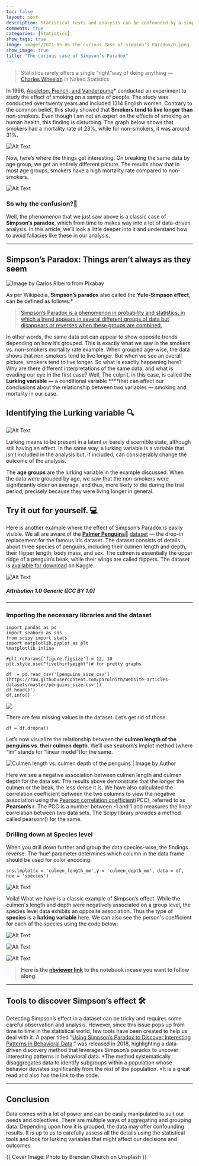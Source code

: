 ```yaml
---
toc: false
layout: post
description: Statistical tests and analysis can be confounded by a simple misunderstanding of the data
comments: true
categories: [Statistics]
show_tags: true
image: images/2021-05-06-The curious case of Simpson’s Paradox/0.jpeg
show_image: true
title: "The curious case of Simpson’s Paradox"
---
```



> Statistics rarely offers a single “right”way of doing anything — [Charles Wheelan](https://en.wikipedia.org/wiki/Charles_Wheelan) in Naked Statistics

In 1996, [Appleton, French, and Vanderpump](https://www.researchgate.net/publication/254331089_Ignoring_a_Covariate_An_Example_of_Simpson's_Paradox)* conducted an experiment to study the effect of smoking on a sample of people. The study was conducted over twenty years and included 1314 English women. Contrary to the common belief, this study showed that **Smokers tend to live longer than** non-smokers. Even though I am not an expert on the effects of smoking on human health, this finding is disturbing. The graph below shows that smokers had a mortality rate of 23%, while for non-smokers, it was around 31%.

![Alt Text](https://cdn-images-1.medium.com/max/2000/1*iDyNS-0t3aqoMWNOY5ySfQ.png)

Now, here’s where the things get interesting. On breaking the same data by age group, we get an entirely different picture. The results show that in most age groups, smokers have a high mortality rate compared to non-smokers.

![Alt Text](https://cdn-images-1.medium.com/max/2000/1*a_7T9kLqig2uLxiikgnetw.png)

### So why the confusion?🤔

Well, the phenomenon that we just saw above is a classic case of **Simpson’s paradox**, which from time to makes way into a lot of data-driven analysis. In this article, we’ll look a little deeper into it and understand how to avoid fallacies like these in our analysis.

---

## Simpson’s Paradox: Things aren’t always as they seem

![Image by [Carlos Ribeiro](https://pixabay.com/users/ctribeiro-680997/?utm_source=link-attribution&utm_medium=referral&utm_campaign=image&utm_content=1708964) from [Pixabay](https://pixabay.com/?utm_source=link-attribution&utm_medium=referral&utm_campaign=image&utm_content=1708964)](https://cdn-images-1.medium.com/max/3840/1*4VUfxWFvYDhgg7d80vnMuA.jpeg)

As per Wikipedia, **Simpson’s paradox** also called the **Yule-Simpson effect**, can be defined as follows:*
>  [Simpson’s Paradox is a phenomenon in probability and statistics, in which a trend appears in several different groups of data but disappears or reverses when these groups are combined.](https://en.wikipedia.org/wiki/Simpson%27s_paradox)

In other words, the same data set can appear to show opposite trends depending on how it’s grouped. This is exactly what we saw in the smokers vs. non-smokers mortality rate example. When grouped age-wise, the data shows that non-smokers tend to live longer. But when we see an overall picture, smokers tend to live longer. So what is exactly happening here? Why are there different interpretations of the same data, and what is evading our eye in the first case? Well, The culprit, in this case, is called the **Lurking variable —** a conditional variable ****that can affect our conclusions about the relationship between two variables — smoking and mortality in our case.

## Identifying the Lurking variable 🔍

![Alt Text](https://cdn-images-1.medium.com/max/2000/1*vkiDwWnsTb6BxaJU1XPFvg.png)

Lurking means to be present in a latent or barely discernible state, although still having an effect. In the same way, a lurking variable is a variable that isn’t included in the analysis but, if included, can considerably change the outcome of the analysis.

The **age groups** are the lurking variable in the example discussed. When the data were grouped by age, we saw that the non-smokers were significantly older on average, and thus, more likely to die during the trial period, precisely because they were living longer in general.

## Try it out for yourself. 💻

Here is another example where the effect of Simpson’s Paradox is easily visible. We all are aware of the [**Palmer Penguins**](https://allisonhorst.github.io/palmerpenguins/articles/intro.html)🐧 [dataset](https://allisonhorst.github.io/palmerpenguins/articles/intro.html) — the drop-in replacement for the famous iris dataset. The dataset consists of details about three species of penguins, including their culmen length and depth, their flipper length, body mass, and sex. The culmen is essentially the upper ridge of a penguin’s beak, while their wings are called flippers. The dataset is [available for download](https://www.kaggle.com/parulpandey/palmer-archipelago-antarctica-penguin-data?select=penguins_size.csv) on Kaggle.

![Alt Text](https://cdn-images-1.medium.com/max/2000/1*gIOJSSoVH7i0GyOAtV0ZfA.jpeg) 
##### Attribution 1.0 Generic ([CC BY 1.0]

----

### Importing the necessary libraries and the dataset

    import pandas as pd
    import seaborn as sns
    from scipy import stats
    import matplotlib.pyplot as plt
    %matplotlib inline

    #plt.rcParams['figure.figsize'] = 12, 10
    plt.style.use("fivethirtyeight")# for pretty graphs

    df  = pd.read_csv('[penguins_size.csv'](https://raw.githubusercontent.com/parulnith/Website-articles-datasets/master/penguins_size.csv'))
    df.head()')
    df.info()

![](https://cdn-images-1.medium.com/max/2000/1*0Wg8r9copQYj5EWpG_gdnQ.png)

There are few missing values in the dataset. Let’s get rid of those.

    df = df.dropna()

Let’s now visualize the relationship between the **culmen length of the penguins vs. their culmen depth**. We’ll use seaborn’s lmplot method (where “lm” stands for “linear model”)for the same.

![Culmen length vs. culmen depth of the penguins | Image by Author](https://cdn-images-1.medium.com/max/2000/1*pI8zh6NZE_JV262dcpv-iA.png)

Here we see a negative association between culmen length and culmen depth for the data set. The results above demonstrate that the longer the culmen or the beak, the less dense it is. We have also calculated the correlation coefficient between the two columns to view the negative association using the [Pearson correlation coefficient](https://en.wikipedia.org/wiki/Pearson_correlation_coefficient#:~:text=In%20statistics%2C%20the%20Pearson%20correlation,between%20two%20sets%20of%20data.)(PCC), referred to as **Pearson’s r**. The PCC is a number between -1 and 1 and measures the linear correlation between two data sets. The Scipy library provides a method called pearsonr() for the same.

### Drilling down at Species level

When you drill down further and group the data species-wise, the findings reverse. The ‘hue’ parameter determines which column in the data frame should be used for color encoding.

    sns.lmplot(x = 'culmen_length_mm',y = 'culmen_depth_mm', data = df, hue = 'species')

![Alt Text](https://cdn-images-1.medium.com/max/2000/1*7y1G5oTdu1Lc9tdaSNwCng.png)

Voila! What we have is a classic example of Simpson’s effect. While the culmen's length and depth were negatively associated on a group level, the species level data exhibits an opposite association. Thus the type of **species** is a **lurking variable** here. We can also see the person's coefficient for each of the species using the code below:


![Alt Text](https://cdn-images-1.medium.com/max/2000/1*EOm4SCGWijobj30NoQdZlQ.png)

![Alt Text](https://cdn-images-1.medium.com/max/2000/1*5MiFXw4wem7giROBCQqeVA.png)

![Alt Text](https://cdn-images-1.medium.com/max/2000/1*bK7w4jPGD8o6JxV3qXR4qA.png)
>  **Here is the [nbviewer link](https://nbviewer.jupyter.org/github/parulnith/Data-Science-Articles/tree/main/The%20curious%20case%20of%20Simpson%27s%20Paradox/) to the notebook incase you want to follow along.**

---

## Tools to discover Simpson’s effect 🛠

Detecting Simpson’s effect in a dataset can be tricky and requires some careful observation and analysis. However, since this issue pops up from time to time in the statistical world, few tools have been created to help us deal with it. A paper titled “[Using Simpson’s Paradox to Discover Interesting Patterns in Behavioral Data](https://arxiv.org/abs/1805.03094).” was released in 2018, highlighting a data-driven discovery method that leverages Simpson’s paradox to uncover interesting patterns in behavioral data. *The method systematically disaggregates data to identify subgroups within a population whose behavior deviates significantly from the rest of the population. *It is a great read and also has the link to the code.

---

## Conclusion

Data comes with a lot of power and can be easily manipulated to suit our needs and objectives. There are multiple ways of aggregating and grouping data. Depending upon how it is grouped, the data may offer confounding results. It is up to us to carefully assess all the details using the statistical tools and look for lurking variables that might affect our decisions and outcomes.

{{ Cover Image: Photo by Brendan Church on Unsplash }}